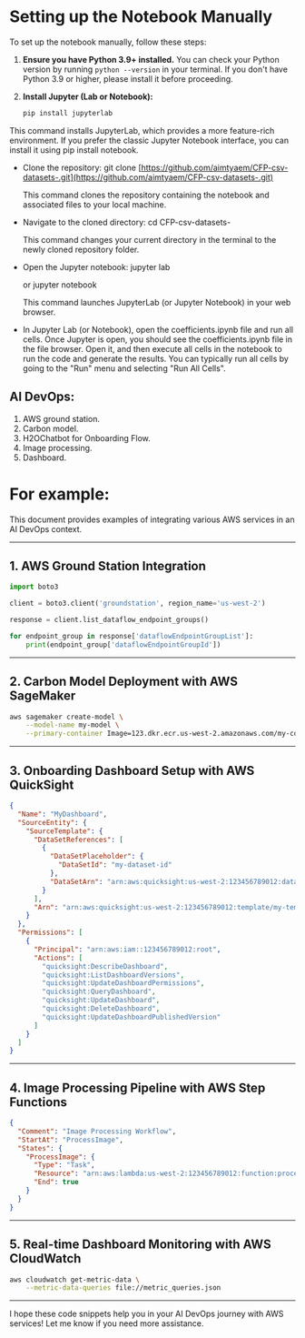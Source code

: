 # Setting up the Notebook Manually

To set up the notebook manually, follow these steps:

1. **Ensure you have Python 3.9+ installed.**  You can check your Python version by running `python --version` in your terminal.  If you don't have Python 3.9 or higher, please install it before proceeding.

2. **Install Jupyter (Lab or Notebook):**
   ```bash
   pip install jupyterlab

This command installs JupyterLab, which provides a more feature-rich environment. If you prefer the classic Jupyter Notebook interface, you can install it using pip install notebook.
 * Clone the repository:
   git clone [https://github.com/aimtyaem/CFP-csv-datasets-.git](https://github.com/aimtyaem/CFP-csv-datasets-.git)

   This command clones the repository containing the notebook and associated files to your local machine.
 * Navigate to the cloned directory:
   cd CFP-csv-datasets-

   This command changes your current directory in the terminal to the newly cloned repository folder.
 * Open the Jupyter notebook:
   jupyter lab

   or
   jupyter notebook

   This command launches JupyterLab (or Jupyter Notebook) in your web browser.
 * In Jupyter Lab (or Notebook), open the coefficients.ipynb file and run all cells.  Once Jupyter is open, you should see the coefficients.ipynb file in the file browser. Open it, and then execute all cells in the notebook to run the code and generate the results.  You can typically run all cells by going to the "Run" menu and selecting "Run All Cells".

## AI DevOps:
1. AWS ground station.
2. Carbon model. 
3. H2OChatbot for Onboarding Flow. 
4. Image processing. 
5. Dashboard. 

# For example: 

This document provides examples of integrating various AWS services in an AI DevOps context.

---

## 1. AWS Ground Station Integration

```python
import boto3

client = boto3.client('groundstation', region_name='us-west-2')

response = client.list_dataflow_endpoint_groups()

for endpoint_group in response['dataflowEndpointGroupList']:
    print(endpoint_group['dataflowEndpointGroupId'])
```

---

## 2. Carbon Model Deployment with AWS SageMaker

```bash
aws sagemaker create-model \
    --model-name my-model \
    --primary-container Image=123.dkr.ecr.us-west-2.amazonaws.com/my-container-image
```

---

## 3. Onboarding Dashboard Setup with AWS QuickSight

```json
{
  "Name": "MyDashboard",
  "SourceEntity": {
    "SourceTemplate": {
      "DataSetReferences": [
        {
          "DataSetPlaceholder": {
            "DataSetId": "my-dataset-id"
          },
          "DataSetArn": "arn:aws:quicksight:us-west-2:123456789012:dataset/my-dataset-id"
        }
      ],
      "Arn": "arn:aws:quicksight:us-west-2:123456789012:template/my-template-id"
    }
  },
  "Permissions": [
    {
      "Principal": "arn:aws:iam::123456789012:root",
      "Actions": [
        "quicksight:DescribeDashboard",
        "quicksight:ListDashboardVersions",
        "quicksight:UpdateDashboardPermissions",
        "quicksight:QueryDashboard",
        "quicksight:UpdateDashboard",
        "quicksight:DeleteDashboard",
        "quicksight:UpdateDashboardPublishedVersion"
      ]
    }
  ]
}
```

---

## 4. Image Processing Pipeline with AWS Step Functions

```json
{
  "Comment": "Image Processing Workflow",
  "StartAt": "ProcessImage",
  "States": {
    "ProcessImage": {
      "Type": "Task",
      "Resource": "arn:aws:lambda:us-west-2:123456789012:function:processImageFunction",
      "End": true
    }
  }
}
```

---

## 5. Real-time Dashboard Monitoring with AWS CloudWatch

```bash
aws cloudwatch get-metric-data \
    --metric-data-queries file://metric_queries.json
```

---

I hope these code snippets help you in your AI DevOps journey with AWS services! Let me know if you need more assistance.
``` 
